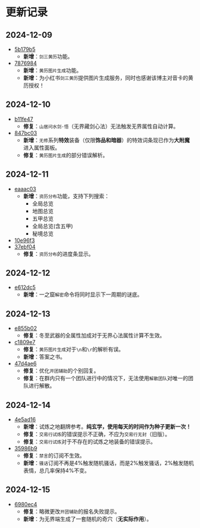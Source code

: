 # 更新记录

## 2024-12-09

- [5b179b5](https://github.com/HornCopper/Inkar-Suki/commit/5b179b55407fa26b9ed06c38ce9832870c232203)
    - **新增**：`剑三黄历`功能。
- [7876984](https://github.com/HornCopper/Inkar-Suki/commit/787698406401c5a809018b50fe9779576aa8c386)
    - **新增**：`黄历图片生成`功能。
    - **新增**：为小红书`剑三黄历`提供图片生成服务，同时也感谢该博主对音卡的黄历授权！

## 2024-12-10

- [b11fe47](https://github.com/HornCopper/Inkar-Suki/commit/b11fe4720870d235a471492dc2faca7c02d94304)
    - **修复**：`山居问水剑·悟`（无界藏剑心法）无法触发无界属性自动计算。
- [847bc03](https://github.com/HornCopper/Inkar-Suki/commit/847bc032c862fad7ead178b44fb272de57fc5424)
    - **新增**：`无修`系列**特效**装备（仅限**饰品和暗器**）的特效词条现已作为**大附魔**进入属性面板。
    - **修复**：`黄历图片生成`的部分错误解析。

## 2024-12-11

- [eaaac03](https://github.com/HornCopper/Inkar-Suki/commit/eaaac039304bbfdf1c363afbe93f879eadd5d018)
    - **新增**：`资历分布`功能，支持下列搜索：
        - 全局总览
        - 地图总览
        - 五甲总览
        - 全局总览(含五甲)
        - 秘境总览
- [10e96f3](https://github.com/HornCopper/Inkar-Suki/commit/10e96f3e2a25b4582829724187d62edf3d3cc5c7)
- [37ebf04](https://github.com/HornCopper/Inkar-Suki/commit/37ebf0425e996bbb9093d0ba3aba4c20c1a9c40b)
    - **修复**：`资历分布`的进度条显示。

## 2024-12-12

- [e612dc5](https://github.com/HornCopper/Inkar-Suki/commit/e612dc54a69de0da8df5df4a45f837355d26a3f2)
    - **新增**：一之窟`解密`命令将同时显示下一周期的谜底。

## 2024-12-13

- [e855b02](https://github.com/HornCopper/Inkar-Suki/commit/e855b02e430a26e50337401530f80db66cbecd9f)
    - **修复**：冬至武器的全属性加成对于无界心法属性计算不生效。
- [c1809e7](https://github.com/HornCopper/Inkar-Suki/commit/c1809e75de7741d2c02623390b6c34a82eedcb7f)
    - **修复**：`黄历图片生成`对于`\n`和`\r`的解析有误。
    - **新增**：答案之书。
- [47d4ae6](https://github.com/HornCopper/Inkar-Suki/commit/47d4ae624d73b0c260da5691ab6187e6377dbd4a)
    - **修复**：优化`开团辅助`的个别回复。
    - **修复**：在群内只有一个团队进行中的情况下，无法使用`解散团队`对唯一的团队进行解散。

## 2024-12-14

- [4e5ad16](https://github.com/HornCopper/Inkar-Suki/commit/4e5ad160ea418efab169edc5cba4ffc6f9e9b2ef)
    - **新增**：试炼之地翻牌参考。**纯玄学，使用每天的时间作为种子更新一次！**
    - **修复**：`交易行试炼`的错误提示不正确，不应为`交易行无封`（旧版）。
    - **修复**：`交易行试炼`对于不存在的试炼之地装备的错误提示。
- [35986b9](https://github.com/HornCopper/Inkar-Suki/commit/35986b9d6dc9dc2a856336e1691dcc677baaa52d)
    - **修复**：`禁言`的订阅不生效。
    - **新增**：`骚话`订阅不再是4%触发随机骚话，而是2%触发骚话，2%触发随机表情，总几率保持4%不变。

## 2024-12-15

- [6980ec4](https://github.com/HornCopper/Inkar-Suki/commit/6980ec48dbc552e35045b96890e40961c814b088)
    - **修复**：略微更改`开团辅助`的报名失败提示。
    - **新增**：为无界端生成了一套随机的奇穴（**无实际作用**）。